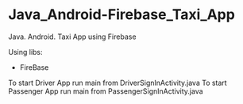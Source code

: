 # Java_Android-Firebase_Taxi_App
Java. Android. Taxi App using Firebase

Using libs:
- FireBase

To start Driver App run main from DriverSignInActivity.java
To start Passenger App run main from PassengerSignInActivity.java 
